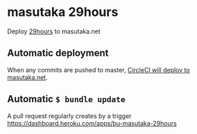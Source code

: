 # masutaka 29hours

Deploy [29hours](https://github.com/june29/29hours) to masutaka.net

## Automatic deployment

When any commits are pushed to master, [CircleCI will deploy to masutaka.net](https://circleci.com/gh/masutaka/masutaka-29hours/tree/master).

## Automatic `$ bundle update`

A pull request regularly creates by a trigger https://dashboard.heroku.com/apps/bu-masutaka-29hours
